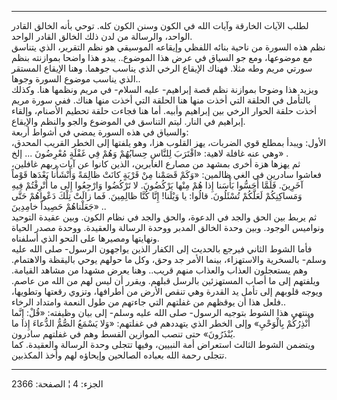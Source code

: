 ------------------------------------------------------------------------

لطلب الآيات الخارقة وآيات الله في الكون وسنن الكون كله. توحي بأنه الخالق
القادر الواحد، والرسالة من لدن ذلك الخالق القادر الواحد.  
نظم هذه السورة من ناحية بنائه اللفظي وإيقاعه الموسيقي هو نظم التقرير،
الذي يتناسق مع موضوعها، ومع جو السياق في عرض هذا الموضوع.. يبدو هذا
واضحا بموازنته بنظم سورتي مريم وطه مثلا. فهناك الإيقاع الرخي الذي يناسب
جوهما. وهنا الإيقاع المستقر الذي يناسب موضوع السورة وجوها..  
ويزيد هذا وضوحا بموازنة نظم قصة إبراهيم- عليه السلام- في مريم ونظمها
هنا. وكذلك بالتأمل في الحلقة التي أخذت منها هنا الحلقة التي أخذت منها
هناك. ففي سورة مريم أخذت حلقة الحوار الرخي بين إبراهيم وأبيه. أما هنا
فجاءت حلقة تحطيم الأصنام، وإلقاء إبراهيم في النار. ليتم التناسق في
الموضوع والجو والنظم والإيقاع.  
والسياق في هذه السورة يمضي في أشواط أربعة:  
الأول: ويبدأ بمطلع قوي الضربات، يهز القلوب هزا، وهو يلفتها إلى الخطر
القريب المحدق، وهي عنه غافلة لاهية: «اقْتَرَبَ لِلنَّاسِ حِسابُهُمْ وَهُمْ فِي غَفْلَةٍ
مُعْرِضُونَ ... إلخ» .  
ثم يهزها هزة أخرى بمشهد من مصارع الغابرين، الذين كانوا عن آيات ربهم
غافلين، فعاشوا سادرين في الغي ظالمين: «وَكَمْ قَصَمْنا مِنْ قَرْيَةٍ كانَتْ ظالِمَةً
وَأَنْشَأْنا بَعْدَها قَوْماً آخَرِينَ. فَلَمَّا أَحَسُّوا بَأْسَنا إِذا هُمْ مِنْها يَرْكُضُونَ. لا تَرْكُضُوا
وَارْجِعُوا إِلى ما أُتْرِفْتُمْ فِيهِ وَمَساكِنِكُمْ لَعَلَّكُمْ تُسْئَلُونَ. قالُوا: يا وَيْلَنا! إِنَّا
كُنَّا ظالِمِينَ. فَما زالَتْ تِلْكَ دَعْواهُمْ حَتَّى جَعَلْناهُمْ حَصِيداً خامِدِينَ» ..  
ثم يربط بين الحق والجد في الدعوة، والحق والجد في نظام الكون. وبين عقيدة
التوحيد ونواميس الوجود. وبين وحدة الخالق المدبر ووحدة الرسالة والعقيدة.
ووحدة مصدر الحياة ونهايتها ومصيرها على النحو الذي أسلفناه.  
فأما الشوط الثاني فيرجع بالحديث إلى الكفار الذين يواجهون الرسول- صلى
الله عليه وسلم- بالسخرية والاستهزاء، بينما الأمر جد وحق، وكل ما حولهم
يوحي باليقظة والاهتمام. وهم يستعجلون العذاب والعذاب منهم قريب.. وهنا
يعرض مشهدا من مشاهد القيامة. ويلفتهم إلى ما أصاب المستهزئين بالرسل
قبلهم. ويقرر أن ليس لهم من الله من عاصم. ويوجه قلوبهم إلى تأمل يد القدرة
وهي تنقص الأرض من أطرافها، وتزوي رقعتها وتطويها، فلعل هذا أن يوقظهم من
غفلتهم التي جاءتهم من طول النعمة وامتداد الرخاء..  
وينتهي هذا الشوط بتوجيه الرسول- صلى الله عليه وسلم- إلى بيان وظيفته:
«قُلْ: إِنَّما أُنْذِرُكُمْ بِالْوَحْيِ» وإلى الخطر الذي يتهددهم في غفلتهم: «وَلا يَسْمَعُ
الصُّمُّ الدُّعاءَ إِذا ما يُنْذَرُونَ» حتى تنصب الموازين القسط وهم في غفلتهم
سادرون.  
ويتضمن الشوط الثالث استعراض أمة النبيين، وفيها تتجلى وحدة الرسالة
والعقيدة. كما تتجلى رحمة الله بعباده الصالحين وإيحاؤه لهم وأخذ المكذبين.

------------------------------------------------------------------------

الجزء: 4 ¦ الصفحة: 2366
